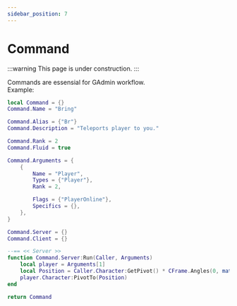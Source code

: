 ```yaml
---
sidebar_position: 7
---
```


# Command

:::warning
This page is under construction.
:::

Commands are essensial for GAdmin workflow. <br/>
Example:
```lua
local Command = {}
Command.Name = "Bring"

Command.Alias = {"Br"}
Command.Description = "Teleports player to you."

Command.Rank = 2
Command.Fluid = true

Command.Arguments = {
	{
		Name = "Player",
		Types = {"Player"},
		Rank = 2,

		Flags = {"PlayerOnline"},
		Specifics = {},
	},
}

Command.Server = {}
Command.Client = {}

--== << Server >>
function Command.Server:Run(Caller, Arguments)
	local player = Arguments[1]
	local Position = Caller.Character:GetPivot() * CFrame.Angles(0, math.rad(180), 0)
	player.Character:PivotTo(Position)
end

return Command
```